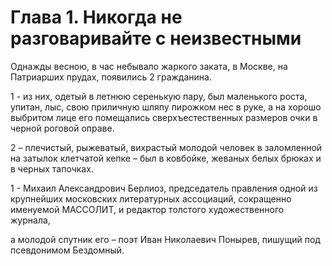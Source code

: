 # Глава 1. Никогда не разговаривайте с неизвестными 
Однажды весною, в час небывало жаркого заката, в Москве, на Патриарших прудах, появились 2 гражданина.

1 - из них, одетый в летнюю серенькую пару, был маленького роста, упитан, лыс, свою приличную шляпу пирожком нес в руке, а на хорошо выбритом лице его помещались сверхъестественных размеров очки в черной роговой оправе.

2 – плечистый, рыжеватый, вихрастый молодой человек в заломленной на затылок клетчатой кепке – был в ковбойке, жеваных белых брюках и в черных тапочках.

1 - Михаил Александрович Берлиоз, председатель правления одной из крупнейших московских литературных ассоциаций, сокращенно именуемой МАССОЛИТ, и редактор толстого художественного журнала,

а молодой спутник его – поэт Иван Николаевич Понырев, пишущий под псевдонимом Бездомный.
